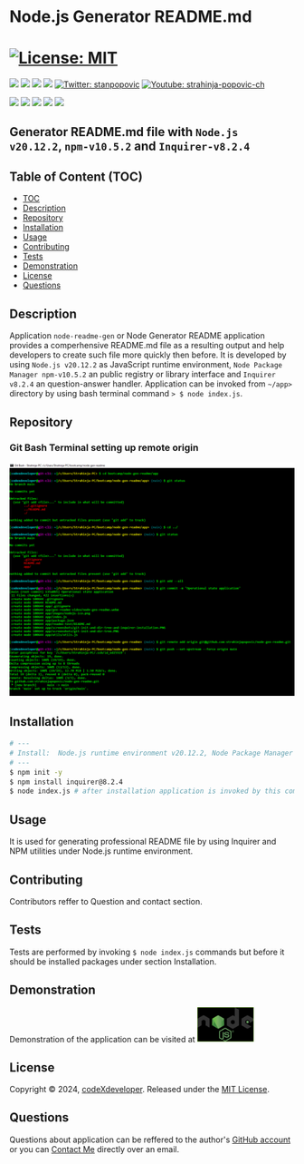 # Node.js Generator README.md

# [![License: MIT](https://img.shields.io/badge/License-MIT-yellow.svg)](https://opensource.org/licenses/MIT)

<p align="left">
    <img src="https://img.shields.io/github/languages/top/strahinjapopovic/node-gen-readme" />
    <img src="https://img.shields.io/github/repo-size/strahinjapopovic/node-gen-readme" />
    <img src="https://img.shields.io/github/issues/strahinjapopovic/node-gen-readme" />
    <img src="https://img.shields.io/github/last-commit/strahinjapopovic/node-gen-readme" >
    <a href="https://twitter.com/stanpopovic"><img alt="Twitter: stanpopovic" src="https://img.shields.io/twitter/follow/stanpopovic.svg?style=social" target="_blank" /></a>
    <a href="https://www.youtube.com/@strahinja-popovic-ch">
    <img alt="Youtube: strahinja-popovic-ch" src="https://img.shields.io/badge/YouTube-red?&logo=youtube&logoColor=whit&style=social" target="_blank" />
    </a>
<p align="left">
    <img src="https://img.shields.io/badge/Javascript-yellow" />
    <img src="https://img.shields.io/badge/node.js-green" />
    <img src="https://img.shields.io/badge/npmv-blue" />
    <img src="https://img.shields.io/badge/inquirer-red" >
    <img src="https://img.shields.io/badge/json-orange" />
</p>

## Generator README.md file with `Node.js v20.12.2`, `npm-v10.5.2` and `Inquirer-v8.2.4`

## Table of Content (TOC)

- [TOC](#toc)
- [Description](#description)
- [Repository](#repository)
- [Installation](#installation)
- [Usage](#usage)
- [Contributing](#contributing)
- [Tests](#tests)
- [Demonstration](#demonstration)
- [License](#license)
- [Questions](#questions)

## Description

Application `node-readme-gen` or Node Generator README application provides a comperhensive README.md file as a resulting output and help developers to create such file more quickly then before. It is developed by using `Node.js v20.12.2` as JavaScript runtime environment, `Node Package Manager npm-v10.5.2` an public registry or library interface and `Inquirer v8.2.4` an question-answer handler. Application can be invoked from `~/app>` directory by using bash terminal command `> $ node index.js`.

## Repository

### Git Bash Terminal setting up remote origin
[<img src="./app/screenshots/git-bash-operational-state-dir.PNG" width="1200" alt="GitHub screenshot." />](./app/screenshots/git-bash-operational-state-dir.PNG)

## Installation

```bash
# ---
# Install:  Node.js runtime environment v20.12.2, Node Package Manager npm-v10.5.2 and Inquirer v8.2.4. Then run following commands.
# ---
$ npm init -y
$ npm install inquirer@8.2.4
$ node index.js # after installation application is invoked by this command from Git Bash terminal
```

## Usage

It is used for generating professional README file by using Inquirer and NPM utilities under Node.js runtime environment.

## Contributing

Contributors reffer to Question and contact section.

## Tests

Tests are performed by invoking `$ node index.js` commands but before it should be installed packages under section Installation.

## Demonstration

Demonstration of the application can be visited at [<img src="./app/images/nodejs-ico.png" width="100" alt="GitBash screenshot." />](https://youtu.be/y8kfGvOxd2I)

## License

Copyright © 2024, [codeXdeveloper](https://github.com/strahinjapopovic). Released under the [MIT License](./LICENSE).

## Questions

Questions about application can be reffered to the author's [GitHub account](https://github.com/strahinjapopovic) or you can [Contact Me](mailto:spope.mails@gmail.com) directly over an email.
